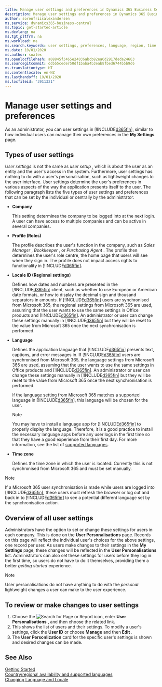 ```yaml
---
title: Manage user settings and preferences in Dynamics 365 Business Central
description: Manage user settings and preferences in Dynamics 365 Business Central.
author: sorenfriisalexandersen
ms.service: dynamics365-business-central
ms.topic: get-started-article
ms.devlang: na
ms.tgt_pltfrm: na
ms.workload: na
ms.search.keywords: user settings, preferences, language, region, time zone, regional settings
ms.date: 10/01/2020
ms.author: soalex
ms.openlocfilehash: a08845f3465e24036abcb82ea6d2917deda24663
ms.sourcegitcommit: ddbb5cede750df1baba4b3eab8fbed6744b5b9d6
ms.translationtype: HT
ms.contentlocale: en-NZ
ms.lasthandoff: 10/01/2020
ms.locfileid: "3911321"
---
```

# <a name="manage-user-settings-and-preferences"></a>Manage user settings and preferences

As an administrator, you can user settings in [!INCLUDE[d365fin](includes/d365fin_md.md)], similar to how individual users can manage their own preferences in the **My Settings** page.  

## <a name="types-of-user-settings"></a>Types of user settings

*User settings* is not the same as *user setup* , which is about the user as an entity and the user's access in the system. Furthermore, user settings has nothing to do with a user's personalisation, such as lightweight changes to the user interface. User settings determine the user's preferences in various aspects of the way the application presents itself to the user. The following paragraph lists the five types of user settings and preferences that can be set by the individual or centrally by the administrator:

- **Company**  

  This setting determines the company to be logged into at the next login. A user can have access to multiple companies and can be active in several companies.

- **Profile (Roles)**  

  The profile describes the user's function in the company, such as *Sales Manager* , *Bookkeeper* , or *Purchasing Agent* . The profile then determines the user's role centre, the home page that users will see when they sign in. The profile does not impact access rights to functionality in [!INCLUDE[d365fin](includes/d365fin_md.md)].  

- **Locale ID (Regional settings)**  

  Defines how dates and numbers are presented in the [!INCLUDE[d365fin](includes/d365fin_md.md)] client, such as whether to use European or American date formats, or how to display the decimal sign and thousand separators in amounts. If [!INCLUDE[d365fin](includes/d365fin_md.md)] users are synchronised from Microsoft 365, the regional settings from Microsoft 365 are used, assuming that the user wants to use the same settings in Office products and [!INCLUDE[d365fin](includes/d365fin_md.md)]. An administrator or user can change these settings manually in [!INCLUDE[d365fin](includes/d365fin_md.md)] but they will be reset to the value from Microsoft 365 once the next synchronisation is performed.

- **Language**  

  Defines the application language that [!INCLUDE[d365fin](includes/d365fin_md.md)] presents text, captions, and error messages in. If [!INCLUDE[d365fin](includes/d365fin_md.md)] users are synchronised from Microsoft 365, the language settings from Microsoft 365 are used, assuming that the user wants to use the same settings in Office products and [!INCLUDE[d365fin](includes/d365fin_md.md)]. An administrator or user can change these settings manually in [!INCLUDE[d365fin](includes/d365fin_md.md)] but they will be reset to the value from Microsoft 365 once the next synchronisation is performed.

  If the language setting from Microsoft 365 matches a supported language in [!INCLUDE[d365fin](includes/d365fin_md.md)], this language will be chosen for the user.  

  > [!NOTE]
  > You may have to install a language app for [!INCLUDE[d365fin](includes/d365fin_md.md)] to properly display the language. Therefore, it is a good practice to install the necessary language apps before any user logs in the first time so that they have a good experience from their first day. For more information, see the list of [supported languages](/dynamics365/business-central/dev-itpro/compliance/apptest-countries-and-translations).  
  
- **Time zone**  

  Defines the time zone in which the user is located. Currently this is not synchronised from Microsoft 365 and must be set manually.  

> [!NOTE]
> If a Microsoft 365 user synchronisation is made while users are logged into [!INCLUDE[d365fin](includes/d365fin_md.md)], these users must refresh the browser or log out and back in to [!INCLUDE[d365fin](includes/d365fin_md.md)] to see a potential different language set by the synchronisation action.

## <a name="overview-of-all-user-settings"></a>Overview of all user settings

Administrators have the option to set or change these settings for users in each company. This is done on the **User Personalisations** page. Records on this page will reflect the individual user's choices for the above settings, one record per user. As users make changes to their settings in the **My Settings** page, these changes will be reflected in the **User Personalisations** list. Administrators can also set these settings for users before they log in the first time, so users do not have to do it themselves, providing them a better *getting started* experience.

> [!NOTE]
> User personalisations do not have anything to do with the *personal* lightweight changes a user can make to the user experience.

## <a name="to-review-or-make-changes-to-user-settings"></a>To review or make changes to user settings

1. Choose the ![Search for Page or Report](media/ui-search/search_small.png "Search for Page or Report icon") icon, enter **User Personalisations** , and then choose the related link.
2. This shows the list of users and their settings. To modify a user's settings, click the **User ID** or choose **Manage** and then **Edit** .
3. The **User Personlization** card for the specific user's settings is shown and desired changes can be made.  

## <a name="see-also"></a>See Also

[Getting Started](product-get-started.md)  
[Country/regional availability and supported languages](/dynamics365/business-central/dev-itpro/compliance/apptest-countries-and-translations)  
[Changing Language and Locale](about-locale-language.md)  
